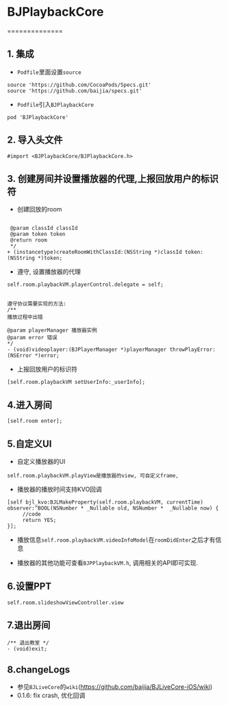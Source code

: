 # BJPlaybackCore

==============

## 1. 集成

- ```Podfile```里面设置```source```

``` 
source 'https://github.com/CocoaPods/Specs.git'
source 'https://github.com/baijia/specs.git'
```
- ```Podfile```引入```BJPlaybackCore```

```
pod 'BJPlaybackCore' 
```

## 2. 导入头文件 
``` 
#import <BJPlaybackCore/BJPlaybackCore.h>
```

## 3. 创建房间并设置播放器的代理,上报回放用户的标识符
- 创建回放的room
```/**

 @param classId classId
 @param token token
 @return room
 */
+ (instancetype)createRoomWithClassId:(NSString *)classId token:(NSString *)token;
```
- 遵守<BJPMProtocol>, 设置播放器的代理
```
self.room.playbackVM.playerControl.delegate = self;


遵守协议需要实现的方法:
/**
播放过程中出错

@param playerManager 播放器实例
@param error 错误
*/
- (void)videoplayer:(BJPlayerManager *)playerManager throwPlayError:(NSError *)error;

```
- 上报回放用户的标识符
```
[self.room.playbackVM setUserInfo:_userInfo];
```


## 4.进入房间
```
[self.room enter];
```

## 5.自定义UI

- 自定义播放器的UI
```
self.room.playbackVM.playView是播放器的view, 可自定义frame,
```
- 播放器的播放时间支持KVO回调
```
[self bjl_kvo:BJLMakeProperty(self.room.playbackVM, currentTime) observer:^BOOL(NSNumber * _Nullable old, NSNumber *  _Nullable now) {
     //code
     return YES;
}];
```

- 播放信息```self.room.playbackVM.videoInfoModel```在```roomDidEnter```之后才有信息

- 播放器的其他功能可查看```BJPPlaybackVM.h```, 调用相关的API即可实现.

## 6.设置PPT
```
self.room.slideshowViewController.view
```
## 7.退出房间
```
/** 退出教室 */
- (void)exit;
```

## 8.changeLogs

- 参见```BJLiveCore```的```wiki```(https://github.com/baijia/BJLiveCore-iOS/wiki)
- 0.1.6: fix crash, 优化回调
